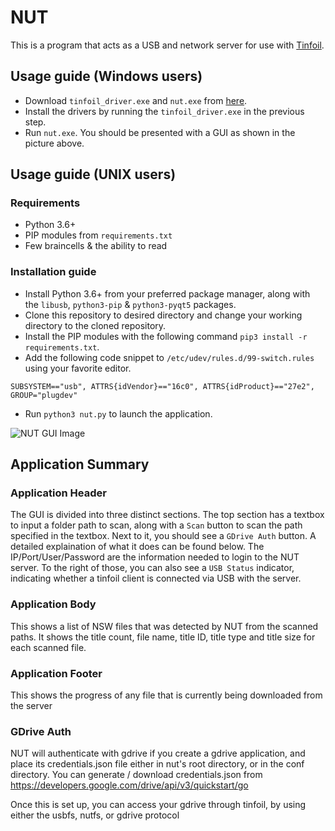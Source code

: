 # NUT
This is a program that acts as a USB and network server for use with [Tinfoil](https://tinfoil.io/Download).

## Usage guide (Windows users)
* Download `tinfoil_driver.exe` and `nut.exe` from [here](https://github.com/blawar/nut/releases/latest).
* Install the drivers by running the `tinfoil_driver.exe` in the previous step.
* Run `nut.exe`. You should be presented with a GUI as shown in the picture above.

## Usage guide (UNIX users)
### Requirements
* Python 3.6+
* PIP modules from `requirements.txt`
* Few braincells & the ability to read

### Installation guide
* Install Python 3.6+ from your preferred package manager, along with the `libusb`, `python3-pip` & `python3-pyqt5` packages.
* Clone this repository to desired directory and change your working directory to the cloned repository.
* Install the PIP modules with the following command `pip3 install -r requirements.txt`.
* Add the following code snippet to `/etc/udev/rules.d/99-switch.rules` using your favorite editor.
```
SUBSYSTEM=="usb", ATTRS{idVendor}=="16c0", ATTRS{idProduct}=="27e2", GROUP="plugdev"
```
* Run `python3 nut.py` to launch the application.

![NUT GUI Image](https://raw.githubusercontent.com/blawar/nut/master/public_html/images/nutserver.png)

## Application Summary
### Application Header
The GUI is divided into three distinct sections. The top section has a textbox to input a folder path to scan, along with a `Scan` button to scan the path specified in the textbox. Next to it, you should see a `GDrive Auth` button. A detailed explaination of what it does can be found below. The IP/Port/User/Password are the information needed to login to the NUT server. To the right of those, you can also see a `USB Status` indicator, indicating whether a tinfoil client is connected via USB with the server.

### Application Body
This shows a list of NSW files that was detected by NUT from the scanned paths. It shows the title count, file name, title ID, title type and title size for each scanned file.

### Application Footer
This shows the progress of any file that is currently being downloaded from the server

### GDrive Auth
NUT will authenticate with gdrive if you create a gdrive application, and place its credentials.json file either in nut's root directory, or in the conf directory.  You can generate / download credentials.json from https://developers.google.com/drive/api/v3/quickstart/go

Once this is set up, you can access your gdrive through tinfoil, by using either the usbfs, nutfs, or gdrive protocol

